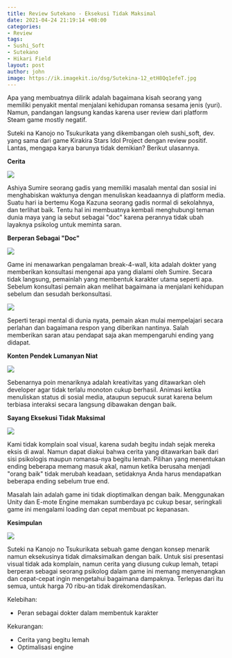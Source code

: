 ```yaml
---
title: Review Sutekano - Eksekusi Tidak Maksimal
date: 2021-04-24 21:19:14 +08:00
categories:
- Review
tags:
- Sushi_Soft
- Sutekano
- Hikari Field
layout: post
author: john
image: https://ik.imagekit.io/dsg/Sutekina-12_etH8Qq1efeT.jpg
---
```


Apa yang membuatnya dilirik adalah bagaimana kisah seorang yang memiliki penyakit mental menjalani kehidupan romansa sesama jenis (yuri). Namun, pandangan langsung kandas karena user review dari platform Steam game mostly negatif.

Suteki na Kanojo no Tsukurikata yang dikembangan oleh sushi_soft, dev. yang sama dari game Kirakira Stars Idol Project dengan review positif. Lantas, mengapa karya barunya tidak demikian? Berikut ulasannya.

**Cerita**

![](https://ik.imagekit.io/dsg/Sutekina-9_FyJQf0xo2.jpg)

Ashiya Sumire seorang gadis yang memiliki masalah mental dan sosial ini menghabiskan waktunya dengan menuliskan keadaannya di platform media. Suatu hari ia bertemu Koga Kazuna seorang gadis normal di sekolahnya, dan terlihat baik. Tentu hal ini membuatnya kembali menghubungi teman dunia maya yang ia sebut sebagai "doc" karena perannya tidak ubah layaknya psikolog untuk meminta saran.

**Berperan Sebagai "Doc"**

![](https://ik.imagekit.io/dsg/sutekina-8_-ru34X7bQ.jpg)

Game ini menawarkan pengalaman break-4-wall, kita adalah dokter yang memberikan konsultasi mengenai apa yang dialami oleh Sumire. Secara tidak langsung, pemainlah yang membentuk karakter utama seperti apa. Sebelum konsultasi pemain akan melihat bagaimana ia menjalani kehidupan sebelum dan sesudah berkonsultasi.

![](https://ik.imagekit.io/dsg/Sutekina-4_ahb6RvvSt.jpg)

Seperti terapi mental di dunia nyata, pemain akan mulai mempelajari secara perlahan dan bagaimana respon yang diberikan nantinya. Salah memberikan saran atau pendapat saja akan mempengaruhi ending yang didapat.

**Konten Pendek Lumanyan Niat**

![](https://ik.imagekit.io/dsg/Sutekina-5_4pp3ZXkiR.jpg)

Sebenarnya poin menariknya adalah kreativitas yang ditawarkan oleh developer agar tidak terlalu monoton cukup berhasil. Animasi ketika menuliskan status di sosial media, ataupun sepucuk surat karena belum terbiasa interaksi secara langsung dibawakan dengan baik.

**Sayang Eksekusi Tidak Maksimal**

![](https://ik.imagekit.io/dsg/Sutekina-11_KZjElF1OL.jpg)

Kami tidak komplain soal visual, karena sudah begitu indah sejak mereka eksis di awal. Namun dapat diakui bahwa cerita yang ditawarkan baik dari sisi psikologis maupun romansa-nya begitu lemah. Pilihan yang menentukan ending beberapa memang masuk akal, namun ketika berusaha menjadi "orang baik" tidak merubah keadaan, setidaknya Anda harus mendapatkan beberapa ending sebelum true end.

Masalah lain adalah game ini tidak dioptimalkan dengan baik. Menggunakan Unity dan E-mote Engine memakan sumberdaya pc cukup besar, seringkali game ini mengalami loading dan cepat membuat pc kepanasan.

**Kesimpulan**

![](https://ik.imagekit.io/dsg/Sutekina-6_cm5drwL8b.jpg)

Suteki na Kanojo no Tsukurikata sebuah game dengan konsep menarik namun eksekusinya tidak dimaksimalkan dengan baik. Untuk sisi presentasi visual tidak ada komplain, namun cerita yang diusung cukup lemah, tetapi berperan sebagai seorang psikolog dalam game ini memang menyenangkan dan cepat-cepat ingin mengetahui bagaimana dampaknya. Terlepas dari itu semua, untuk harga 70 ribu-an tidak direkomendasikan.

Kelebihan:

* Peran sebagai dokter dalam membentuk karakter

Kekurangan:

* Cerita yang begitu lemah
* Optimalisasi engine